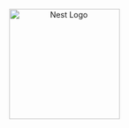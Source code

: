 <p align="center">
  <a href="https://github.com/jumpogpo/KMITL-CS-28" target="blank"><img src="https://api.xviper.xyz/notifypicture" width="200"    alt="Nest Logo" /></a>
</p>